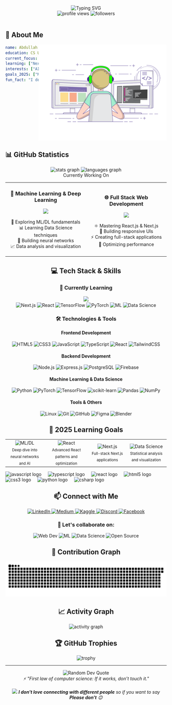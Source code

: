 <div align="center">
  <img src="https://readme-typing-svg.herokuapp.com?font=Fira+Code&size=28&duration=3000&pause=1000&color=BD93F9&center=true&vCenter=true&width=800&lines=Hi+%F0%9F%91%8B%2C+I'm+Abdullah+Al+Jubaer;CS+Undergrad+%7C+Full+Stack+Developer;Machine+Learning+Enthusiast+%F0%9F%A4%96;Coding+my+way+out+of+a+deadlock+%F0%9F%9A%80" alt="Typing SVG" />
</div>

<div align="center">
  <img src="https://komarev.com/ghpvc/?username=jubaer36&label=Profile%20views&color=blueviolet&style=for-the-badge" alt="profile views" />
  <img src="https://img.shields.io/github/followers/jubaer36?label=Followers&style=for-the-badge&color=blueviolet" alt="followers" />
</div>

<br/>

## 🚀 About Me

<img align="right" alt="Coding" width="400" src="https://raw.githubusercontent.com/devSouvik/devSouvik/master/gif3.gif">

```yaml
name: Abdullah Al Jubaer
education: CS Undergrad
current_focus: ["Machine Learning", "Deep Learning", "Full Stack Development"]
learning: ["Next.js", "React.js", "ML/DL", "Data Science", "Backend"]
interests: ["AI/ML", "Web Development", "App Development"]
goals_2025: ["Master Full Stack Development", "Contribute to Open Source Projects" , "Publish a paper on ML/DL"]
fun_fact: "I debug with console.log and I'm not ashamed! 🐛"
```

<br clear="both"/>

## 📊 GitHub Statistics

<div align="center">
  <img src="https://github-readme-stats.vercel.app/api?username=jubaer36&hide_title=false&hide_rank=false&show_icons=true&include_all_commits=true&count_private=true&disable_animations=false&theme=tokyonight&locale=en&hide_border=true" height="165" alt="stats graph"  />
  <img src="https://github-readme-stats.vercel.app/api/top-langs?username=jubaer36&locale=en&hide_title=false&layout=compact&card_width=320&langs_count=8&theme=tokyonight&hide_border=true" height="165" alt="languages graph"  />
</div>

<div align="center">
Currently Working On

<div align="center">
  <table>
    <tr>
      <td align="center" width="50%">
        <h3>🤖 Machine Learning & Deep Learning</h3>
        <img src="https://media.giphy.com/media/LaVp0AyqR5bGsC5Cbm/giphy.gif" width="300"/>
        <br/>
        <p>🔬 Exploring ML/DL fundamentals<br/>
        📊 Learning Data Science techniques<br/>
        🧠 Building neural networks<br/>
        📈 Data analysis and visualization</p>
      </td>
      <td align="center" width="50%">
        <h3>🌐 Full Stack Web Development</h3>
        <img src="https://media.giphy.com/media/RbDKaczqWovIugyJmW/giphy.gif" width="300"/>
        <br/>
        <p>⚛️ Mastering React.js & Next.js<br/>
        🎨 Building responsive UIs<br/>
        ⚡ Creating full-stack applications<br/>
        🚀 Optimizing performance</p>
      </td>
    </tr>
  </table>
</div>

## 💻 Tech Stack & Skills

### 🎯 Currently Learning
<div align="center">
  <img src="https://skillicons.dev/icons?i=nextjs,react,tensorflow,pytorch,nodejs,express" />
  <br/>
  <img src="https://img.shields.io/badge/Next.js-000000?style=for-the-badge&logo=next.js&logoColor=white" alt="Next.js"/>
  <img src="https://img.shields.io/badge/React-20232A?style=for-the-badge&logo=react&logoColor=61DAFB" alt="React"/>
  <img src="https://img.shields.io/badge/TensorFlow-FF6F00?style=for-the-badge&logo=tensorflow&logoColor=white" alt="TensorFlow"/>
  <img src="https://img.shields.io/badge/PyTorch-EE4C2C?style=for-the-badge&logo=pytorch&logoColor=white" alt="PyTorch"/>
  <img src="https://img.shields.io/badge/Machine%20Learning-FF6F61?style=for-the-badge&logo=python&logoColor=white" alt="ML"/>
  <img src="https://img.shields.io/badge/Data%20Science-4CAF50?style=for-the-badge&logo=anaconda&logoColor=white" alt="Data Science"/>
</div>

### 🛠️ Technologies & Tools

<div align="center">

#### Frontend Development
<img src="https://img.shields.io/badge/HTML5-E34F26?style=for-the-badge&logo=html5&logoColor=white" alt="HTML5"/>
<img src="https://img.shields.io/badge/CSS3-1572B6?style=for-the-badge&logo=css3&logoColor=white" alt="CSS3"/>
<img src="https://img.shields.io/badge/JavaScript-F7DF1E?style=for-the-badge&logo=javascript&logoColor=black" alt="JavaScript"/>
<img src="https://img.shields.io/badge/TypeScript-007ACC?style=for-the-badge&logo=typescript&logoColor=white" alt="TypeScript"/>
<img src="https://img.shields.io/badge/React-20232A?style=for-the-badge&logo=react&logoColor=61DAFB" alt="React"/>
<img src="https://img.shields.io/badge/Tailwind_CSS-38B2AC?style=for-the-badge&logo=tailwind-css&logoColor=white" alt="TailwindCSS"/>

#### Backend Development
<img src="https://img.shields.io/badge/Node.js-43853D?style=for-the-badge&logo=node.js&logoColor=white" alt="Node.js"/>
<img src="https://img.shields.io/badge/Express.js-404D59?style=for-the-badge" alt="Express.js"/>
<img src="https://img.shields.io/badge/PostgreSQL-316192?style=for-the-badge&logo=postgresql&logoColor=white" alt="PostgreSQL"/>
<img src="https://img.shields.io/badge/Firebase-039BE5?style=for-the-badge&logo=Firebase&logoColor=white" alt="Firebase"/>

#### Machine Learning & Data Science
<img src="https://img.shields.io/badge/Python-3776AB?style=for-the-badge&logo=python&logoColor=white" alt="Python"/>
<img src="https://img.shields.io/badge/PyTorch-EE4C2C?style=for-the-badge&logo=PyTorch&logoColor=white" alt="PyTorch"/>
<img src="https://img.shields.io/badge/TensorFlow-FF6F00?style=for-the-badge&logo=tensorflow&logoColor=white" alt="TensorFlow"/>
<img src="https://img.shields.io/badge/scikit--learn-F7931E?style=for-the-badge&logo=scikit-learn&logoColor=white" alt="scikit-learn"/>
<img src="https://img.shields.io/badge/Pandas-2C2D72?style=for-the-badge&logo=pandas&logoColor=white" alt="Pandas"/>
<img src="https://img.shields.io/badge/Numpy-777BB4?style=for-the-badge&logo=numpy&logoColor=white" alt="NumPy"/>

#### Tools & Others
<img src="https://img.shields.io/badge/Linux-FCC624?style=for-the-badge&logo=linux&logoColor=black" alt="Linux"/>
<img src="https://img.shields.io/badge/GIT-E44C30?style=for-the-badge&logo=git&logoColor=white" alt="Git"/>
<img src="https://img.shields.io/badge/GitHub-100000?style=for-the-badge&logo=github&logoColor=white" alt="GitHub"/>
<img src="https://img.shields.io/badge/Figma-F24E1E?style=for-the-badge&logo=figma&logoColor=white" alt="Figma"/>
<img src="https://img.shields.io/badge/Blender-F5792A?style=for-the-badge&logo=blender&logoColor=white" alt="Blender"/>

</div>

## 🎯 2025 Learning Goals

<div align="center">
  <table>
    <tr>
      <td align="center">
        <img src="https://img.shields.io/badge/🤖%20Advanced%20ML/DL-FF6B6B?style=for-the-badge" alt="ML/DL"/>
        <br/><sub>Deep dive into neural networks and AI</sub>
      </td>
      <td align="center">
        <img src="https://img.shields.io/badge/⚛️%20React%20Mastery-61DAFB?style=for-the-badge" alt="React"/>
        <br/><sub>Advanced React patterns and optimization</sub>
      </td>
      <td align="center">
        <img src="https://img.shields.io/badge/🚀%20Next.js%20Pro-000000?style=for-the-badge" alt="Next.js"/>
        <br/><sub>Full-stack Next.js applications</sub>
      </td>
      <td align="center">
        <img src="https://img.shields.io/badge/📊%20Data%20Science-4ECDC4?style=for-the-badge" alt="Data Science"/>
        <br/><sub>Statistical analysis and visualization</sub>
      </td>
    </tr>
  </table>
</div>

<div align="left">
  <img src="https://cdn.jsdelivr.net/gh/devicons/devicon/icons/javascript/javascript-original.svg" height="30" alt="javascript logo"  />
  <img width="12" />
  <img src="https://cdn.jsdelivr.net/gh/devicons/devicon/icons/typescript/typescript-original.svg" height="30" alt="typescript logo"  />
  <img width="12" />
  <img src="https://cdn.jsdelivr.net/gh/devicons/devicon/icons/react/react-original.svg" height="30" alt="react logo"  />
  <img width="12" />
  <img src="https://cdn.jsdelivr.net/gh/devicons/devicon/icons/html5/html5-original.svg" height="30" alt="html5 logo"  />
  <img width="12" />
  <img src="https://cdn.jsdelivr.net/gh/devicons/devicon/icons/css3/css3-original.svg" height="30" alt="css3 logo"  />
  <img width="12" />
  <img src="https://cdn.jsdelivr.net/gh/devicons/devicon/icons/python/python-original.svg" height="30" alt="python logo"  />
  <img width="12" />
  <img src="https://cdn.jsdelivr.net/gh/devicons/devicon/icons/csharp/csharp-original.svg" height="30" alt="csharp logo"  />
</div>

###

## 📫 Connect with Me

<div align="center">
  <a href="https://www.linkedin.com/in/abdullah-al-jubaer-3208031aa/" target="_blank">
    <img src="https://img.shields.io/badge/LinkedIn-0077B5?style=for-the-badge&logo=linkedin&logoColor=white" alt="LinkedIn"/>
  </a>
  <a href="https://medium.com/@abdullahaljubaergem" target="_blank">
    <img src="https://img.shields.io/badge/Medium-12100E?style=for-the-badge&logo=medium&logoColor=white" alt="Medium"/>
  </a>
  <a href="https://www.kaggle.com/jubaer36" target="_blank">
    <img src="https://img.shields.io/badge/Kaggle-20BEFF?style=for-the-badge&logo=kaggle&logoColor=white" alt="Kaggle"/>
  </a>
  <a href="https://discordapp.com/users/_sol_36" target="_blank">
    <img src="https://img.shields.io/badge/Discord-7289DA?style=for-the-badge&logo=discord&logoColor=white" alt="Discord"/>
  </a>
  <a href="https://www.facebook.com/abdullahaljubaer.gem36" target="_blank">
    <img src="https://img.shields.io/badge/Facebook-1877F2?style=for-the-badge&logo=facebook&logoColor=white" alt="Facebook"/>
  </a>
</div>

<div align="center">
  <h3>💬 Let's collaborate on:</h3>
  <img src="https://img.shields.io/badge/🌐%20Web%20Development-4285F4?style=flat-square" alt="Web Dev"/>
  <img src="https://img.shields.io/badge/🤖%20Machine%20Learning-FF6F00?style=flat-square" alt="ML"/>
  <img src="https://img.shields.io/badge/📊%20Data%20Science-34A853?style=flat-square" alt="Data Science"/>
  <img src="https://img.shields.io/badge/🚀%20Open%20Source-EA4335?style=flat-square" alt="Open Source"/>
</div>

## 🐍 Contribution Graph

<div align="center">
  <picture>
    <source media="(prefers-color-scheme: dark)" srcset="https://raw.githubusercontent.com/jubaer36/jubaer36/output/snake-dark.svg">
    <source media="(prefers-color-scheme: light)" srcset="https://raw.githubusercontent.com/jubaer36/jubaer36/output/snake-light.svg">
    <img alt="Snake animation" src="https://raw.githubusercontent.com/jubaer36/jubaer36/output/snake.svg">
  </picture>
</div>

## 📈 Activity Graph

<div align="center">
  <img src="https://github-readme-activity-graph.vercel.app/graph?username=jubaer36&bg_color=1a1b27&color=70a5fd&line=70a5fd&point=ffffff&area=true&hide_border=true" alt="activity graph"/>
</div>

## 🏆 GitHub Trophies

<div align="center">
  <img src="https://github-profile-trophy.vercel.app/?username=jubaer36&theme=tokyonight&no-frame=true&no-bg=true&row=1&column=7" alt="trophy"/>
</div>

---

<div align="center">
  <img src="https://quotes-github-readme.vercel.app/api?type=horizontal&theme=tokyonight" alt="Random Dev Quote"/>
</div>

<div align="center">
  <i>⚡ "First law of computer science: If it works, don’t touch it."</i>
  <br/>
  <br/>
  <img src="https://media.giphy.com/media/LnQjpWaON8nhr21vNW/giphy.gif" width="60"> <em><b>I don't love connecting with different people</b> so if you want to say <b>Please don't</b> 😊</em>
</div>
